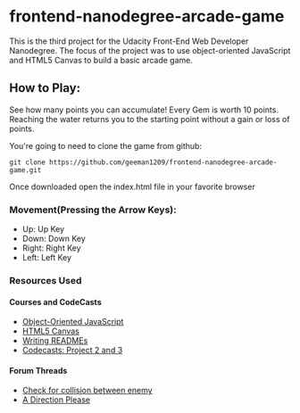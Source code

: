 frontend-nanodegree-arcade-game
===============================

This is the third project for the Udacity Front-End Web Developer Nanodegree. The focus of the project was to use object-oriented JavaScript and HTML5 Canvas to build a basic arcade game. 

## How to Play:

See how many points you can accumulate! Every Gem is worth 10 points. Reaching the water returns you to the starting point without a gain or loss of points. 

You're going to need to clone the game from github:

``git clone https://github.com/geeman1209/frontend-nanodegree-arcade-game.git``

Once downloaded open the index.html file in your favorite browser

### Movement(Pressing the Arrow Keys):

* Up: Up Key
* Down: Down Key
* Right: Right Key
* Left: Left Key

### Resources Used

#### Courses and CodeCasts
- [Object-Oriented JavaScript](https://www.udacity.com/course/viewer#!/c-ud015-nd)
- [HTML5 Canvas](https://www.udacity.com/course/viewer#!/c-ud292-nd)
- [Writing READMEs](https://www.udacity.com/course/viewer#!/c-ud777-nd)
- [Codecasts: Project 2 and 3](https://plus.google.com/u/0/events/cr3glec05ral1rsar0r16nm21vg?authkey=CPK6h_Oz8MCJsQE)

#### Forum Threads
- [Check for collision between enemy](https://discussions.udacity.com/t/check-for-collision-between-enemy/37462/5)
- [A Direction Please](https://discussions.udacity.com/t/a-direction-please/13803)
